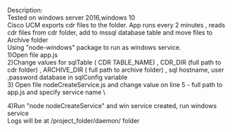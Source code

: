 Description: \
Tested on windows server 2016,windows 10 \
Cisco UCM  exports cdr files to the folder. App runs every 2 minutes , reads cdr files from cdr folder, add to mssql database table and move files to Archive folder \
Using  "node-windows" package to run as windows service. \
1)Open file app.js \
2)Change values for sqlTable ( CDR TABLE_NAME) , CDR_DIR (full path to cdr folder) , ARCHIVE_DIR ( full path to archive folder) , sql hostname, user ,password database in sqlConfig variable \
3) Open file nodeCreateService.js and change value on line 5 - full path to app.js and specify service name \ 

4)Run "node nodeCreateService" and win service created, run windows service \
Logs will be at /project_folder/daemon/ folder
